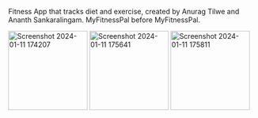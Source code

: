Fitness App that tracks diet and exercise, created by Anurag Tilwe and Ananth Sankaralingam. MyFitnessPal before MyFitnessPal.

<img width="160" alt="Screenshot 2024-01-11 174207" src="https://github.com/AnanthSankaralingam/FitnessApp/assets/79415395/07ec5ad7-f19a-4544-890e-5b479107396e">
<img width="160" alt="Screenshot 2024-01-11 175641" src="https://github.com/AnanthSankaralingam/FitnessApp/assets/79415395/aea563da-2380-40cf-9d6b-f6e1b67fac88">
<img width="160" alt="Screenshot 2024-01-11 175811" src="https://github.com/AnanthSankaralingam/FitnessApp/assets/79415395/9e7a53ad-2bc6-4256-9510-371cb7a02104">
